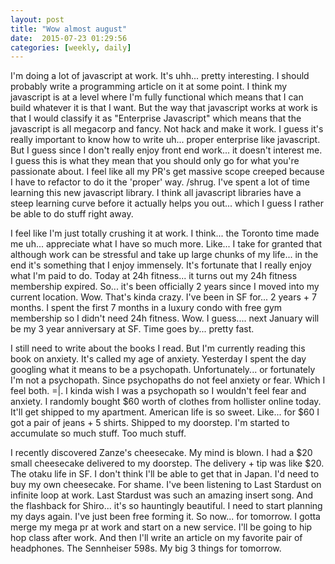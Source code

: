 ```yaml
---
layout: post
title: "Wow almost august"
date:  2015-07-23 01:29:56
categories: [weekly, daily]
---
```

I'm doing a lot of javascript at work. It's uhh... pretty interesting. I should probably write a programming article on it at some point. I think my javascript is at a level where I'm fully functional which means that I can build whatever it is that I want. But the way that javascript works at work is that I would classify it as "Enterprise Javascript" which means that the javascript is all megacorp and fancy. Not hack and make it work. I guess it's really important to know how to write uh... proper enterprise like javascript. But I guess since I don't really enjoy front end work... it doesn't interest me. I guess this is what they mean that you should only go for what you're passionate about. I feel like all my PR's get massive scope creeped because I have to refactor to do it the 'proper' way. /shrug. I've spent a lot of time learning this new javascript library. I think all javascript libraries have a steep learning curve before it actually helps you out... which I guess I rather be able to do stuff right away.

I feel like I'm just totally crushing it at work. I think... the Toronto time made me uh... appreciate what I have so much more. Like... I take for granted that although work can be stressful and take up large chunks of my life... in the end it's something that I enjoy immensely. It's fortunate that I really enjoy what I'm paid to do. Today at 24h fitness... it turns out my 24h fitness membership expired. So... it's been officially 2 years since I moved into my current location. Wow. That's kinda crazy. I've been in SF for... 2 years + 7 months. I spent the first 7 months in a luxury condo with free gym membership so I didn't need 24h fitness. Wow. I guess.... next January will be my 3 year anniversary at SF. Time goes by... pretty fast. 

I still need to write about the books I read. But I'm currently reading this book on anxiety. It's called my age of anxiety. Yesterday I spent the day googling what it means to be a psychopath. Unfortunately... or fortunately I'm not a psychopath. Since psychopaths do not feel anxiety or fear. Which I feel both. =|. I kinda wish I was a psychopath so I wouldn't feel fear and anxiety. I randomly bought $60 worth of clothes from hollister online today. It'll get shipped to my apartment. American life is so sweet. Like... for $60 I got a pair of jeans + 5 shirts. Shipped to my doorstep. I'm started to accumulate so much stuff. Too much stuff.

I recently discovered Zanze's cheesecake. My mind is blown. I had a $20 small cheesecake delivered to my doorstep. The delivery + tip was like $20. The otaku life in SF. I don't think I'll be able to get that in Japan. I'd need to buy my own cheesecake. For shame. I've been listening to Last Stardust on infinite loop at work. Last Stardust was such an amazing insert song. And the flashback for Shiro... it's so hauntingly beautiful. I need to start planning my days again. I've just been free forming it. So now... for tomorrow. I gotta merge my mega pr at work and start on a new service. I'll be going to hip hop class after work. And then I'll write an article on my favorite pair of headphones. The Sennheiser 598s. My big 3 things for tomorrow.
